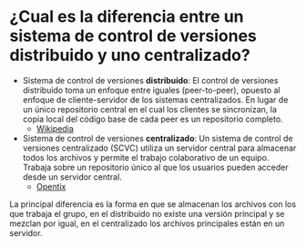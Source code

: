 # ¿Cual es la diferencia entre un sistema de control de versiones distribuido y uno centralizado?
- Sistema de control de versiones **distribuido**: El control de versiones distribuido toma un enfoque entre iguales (peer-to-peer), opuesto al enfoque de cliente-servidor de los sistemas centralizados. En lugar de un único repositorio central en el cual los clientes se sincronizan, la copia local del código base de cada peer es un repositorio completo. 
  - [Wikipedia](https://es.wikipedia.org/wiki/Control_de_versiones_distribuido)
- Sistema de control de versiones **centralizado**: Un sistema de control de versiones centralizado (SCVC) utiliza un servidor central para almacenar todos los archivos y permite el trabajo colaborativo de un equipo. Trabaja sobre un repositorio único al que los usuarios pueden acceder desde un servidor central.
  - [Opentix](https://www.opentix.es/sistema-de-control-de-versiones/)

La principal diferencia es la forma en que se almacenan los archivos con los que trabaja el grupo, en el distribuido no existe una versión principal y se mezclan por igual, en el centralizado los archivos principales están en un servidor.